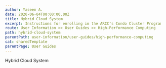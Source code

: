 ```yaml
---
author: Yaseen A.
date: 2020-06-04T00:00:00.00Z
title: Hybrid Cloud System
excerpt: Instructions for enrolling in the ARCC's Condo Cluster Program and subscribing to computing and storage resources.
route: User Information >> User Guides >> High-Performance Computing
path: hybrid-cloud-system
parentPath: user-information/user-guides/high-performance-computing
cat: sharedTemplate
parentPage: User Guides
---
```

Hybrid Cloud System